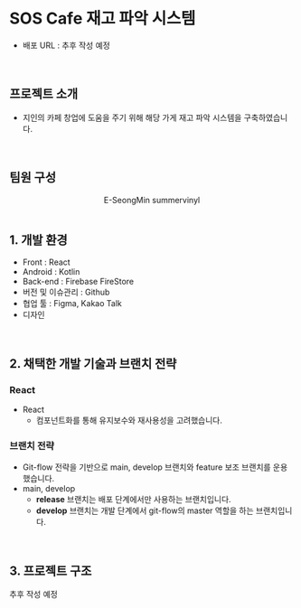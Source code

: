 # SOS Cafe 재고 파악 시스템

- 배포 URL : 추후 작성 예정

<br>

## 프로젝트 소개

- 지인의 카페 창업에 도움을 주기 위해 해당 가게 재고 파악 시스템을 구축하였습니다.

<br>

## 팀원 구성

<div align="center">
E-SeongMin
summervinyl

</div>

<br>

## 1. 개발 환경

- Front : React
- Android : Kotlin
- Back-end : Firebase FireStore
- 버전 및 이슈관리 : Github
- 협업 툴 : Figma, Kakao Talk
- 디자인
<br>

## 2. 채택한 개발 기술과 브랜치 전략

### React

- React
    - 컴포넌트화를 통해 유지보수와 재사용성을 고려했습니다.

### 브랜치 전략

- Git-flow 전략을 기반으로 main, develop 브랜치와 feature 보조 브랜치를 운용했습니다.
- main, develop
    - **release** 브랜치는 배포 단계에서만 사용하는 브랜치입니다.
    - **develop** 브랜치는 개발 단계에서 git-flow의 master 역할을 하는 브랜치입니다.
<br>

## 3. 프로젝트 구조

추후 작성 예정
    

